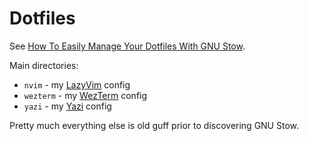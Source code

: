 # Dotfiles

See [How To Easily Manage Your Dotfiles With GNU Stow](https://www.josean.com/posts/how-to-manage-dotfiles-with-gnu-stow).

Main directories:

* `nvim` - my [LazyVim](https://www.lazyvim.org) config
* `wezterm` - my [WezTerm](https://wezterm.org/) config 
* `yazi` - my [Yazi](https://yazi-rs.github.io/) config

Pretty much everything else is old guff prior to discovering GNU Stow.

